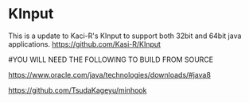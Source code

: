 # KInput
This is a update to Kaci-R's KInput to support both 32bit and 64bit java applications. https://github.com/Kasi-R/KInput

#YOU WILL NEED THE FOLLOWING TO BUILD FROM SOURCE

https://www.oracle.com/java/technologies/downloads/#java8

https://github.com/TsudaKageyu/minhook
